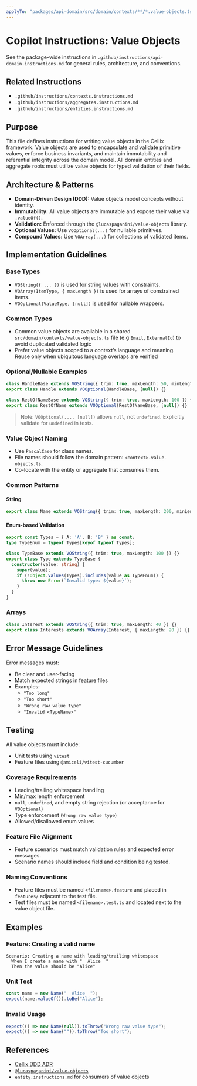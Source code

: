 ```yaml
---
applyTo: "packages/api-domain/src/domain/contexts/**/*.value-objects.ts"
---
```


# Copilot Instructions: Value Objects

See the package-wide instructions in `.github/instructions/api-domain.instructions.md` for general rules, architecture, and conventions.

## Related Instructions
- `.github/instructions/contexts.instructions.md`
- `.github/instructions/aggregates.instructions.md`
- `.github/instructions/entities.instructions.md`

## Purpose
This file defines instructions for writing value objects in the Cellix framework. Value objects are used to encapsulate and validate primitive values, enforce business invariants, and maintain immutability and referential integrity across the domain model. All domain entities and aggregate roots must utilize value objects for typed validation of their fields.

## Architecture & Patterns
- **Domain-Driven Design (DDD):** Value objects model concepts without identity.
- **Immutability:** All value objects are immutable and expose their value via `.valueOf()`.
- **Validation:** Enforced through the `@lucaspaganini/value-objects` library.
- **Optional Values:** Use `VOOptional(...)` for nullable primitives.
- **Compound Values:** Use `VOArray(...)` for collections of validated items.

## Implementation Guidelines
### Base Types
- `VOString({ ... })` is used for string values with constraints.
- `VOArray(ItemType, { maxLength })` is used for arrays of constrained items.
- `VOOptional(ValueType, [null])` is used for nullable wrappers.

### Common Types
- Common value objects are available in a shared `src/domain/contexts/value-objects.ts` file (e.g `Email`, `ExternalId`) to avoid duplicated validated logic
- Prefer value objects scoped to a context’s language and meaning. Reuse only when ubiquitous language overlaps are verified

### Optional/Nullable Examples
```ts
class HandleBase extends VOString({ trim: true, maxLength: 50, minLength: 1 }) {}
export class Handle extends VOOptional(HandleBase, [null]) {}

class RestOfNameBase extends VOString({ trim: true, maxLength: 100 }) {}
export class RestOfName extends VOOptional(RestOfNameBase, [null]) {}
```
> Note: `VOOptional(..., [null])` allows `null`, not `undefined`. Explicitly validate for `undefined` in tests.

### Value Object Naming
- Use `PascalCase` for class names.
- File names should follow the domain pattern: `<context>.value-objects.ts`.
- Co-locate with the entity or aggregate that consumes them.

### Common Patterns
#### String
```ts
export class Name extends VOString({ trim: true, maxLength: 200, minLength: 1 }) {}
```

#### Enum-based Validation
```ts
export const Types = { A: 'A', B: 'B' } as const;
type TypeEnum = typeof Types[keyof typeof Types];

class TypeBase extends VOString({ trim: true, maxLength: 100 }) {}
export class Type extends TypeBase {
  constructor(value: string) {
    super(value);
    if (!Object.values(Types).includes(value as TypeEnum)) {
      throw new Error(`Invalid type: ${value}`);
    }
  }
}
```

### Arrays
```ts
class Interest extends VOString({ trim: true, maxLength: 40 }) {}
export class Interests extends VOArray(Interest, { maxLength: 20 }) {}
```

## Error Message Guidelines
Error messages must:
- Be clear and user-facing
- Match expected strings in feature files
- Examples:
  - `"Too long"`
  - `"Too short"`
  - `"Wrong raw value type"`
  - `"Invalid <TypeName>"`

## Testing
All value objects must include:
- Unit tests using `vitest`
- Feature files using `@amiceli/vitest-cucumber`

### Coverage Requirements
- Leading/trailing whitespace handling
- Min/max length enforcement
- `null`, `undefined`, and empty string rejection (or acceptance for `VOOptional`)
- Type enforcement (`Wrong raw value type`)
- Allowed/disallowed enum values

### Feature File Alignment
- Feature scenarios must match validation rules and expected error messages.
- Scenario names should include field and condition being tested.

### Naming Conventions
- Feature files must be named `<filename>.feature` and placed in `features/` adjacent to the test file.
- Test files must be named `<filename>.test.ts` and located next to the value object file.

## Examples
### Feature: Creating a valid name
```gherkin
Scenario: Creating a name with leading/trailing whitespace
  When I create a name with "  Alice  "
  Then the value should be "Alice"
```

### Unit Test
```ts
const name = new Name("  Alice  ");
expect(name.valueOf()).toBe("Alice");
```

### Invalid Usage
```ts
expect(() => new Name(null)).toThrow("Wrong raw value type");
expect(() => new Name("")).toThrow("Too short");
```

## References
- [Cellix DDD ADR](../../../../docusaurus/decisions/0003-domain-driven-design.md)
- [`@lucaspaganini/value-objects`](https://www.npmjs.com/package/@lucaspaganini/value-objects)
- `entity.instructions.md` for consumers of value objects
